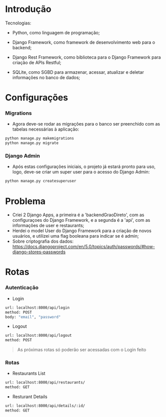 # Introdução

Tecnologias:

- Python, como linguagem de programação;

- Django Framework, como framework de desenvolvimento web para o backend;

- Django Rest Framework, como biblioteca para o Django Framework para criação de APIs Restful;

- SQLite, como SGBD para armazenar, acessar, atualizar e deletar informações no banco de dados;

# Configurações

### Migrations

- Agora deve-se rodar as migrações para o banco ser preenchido com as tabelas necessárias à aplicação:

```bash
python manage.py makemigrations
python manage.py migrate
```

### Django Admin

- Após estas configurações iniciais, o projeto já estará pronto para uso, logo, deve-se criar um super user para o acesso do Django Admin:

```bash
python manage.py createsuperuser
```

# Problema

- Criei 2 Django Apps, a primeira é a 'backendGraoDireto', com as configuraçoes do Django Framework, e a segunda é a 'api', com as informações de user e restaurants;
- Herdei o model User do Django Framework para a criação de novos usuários, e utilizei uma flag booleana para indicar se é admin;
- Sobre criptografia dos dados: https://docs.djangoproject.com/en/5.0/topics/auth/passwords/#how-django-stores-passwords

# Rotas

### Autenticação

- Login

```bash
url: localhost:8000/api/login
method: POST
body: "email", "password"
```

- Logout

```bash
url: localhost:8000/api/logout
method: POST
```

> As próximas rotas só poderão ser acessadas com o Login feito

### Rotas

- Restaurants List

```bash
url: localhost:8000/api/restaurants/
method: GET
```

- Resturant Details

```bash
url: localhost:8000/api/details/:id/
method: GET
```

